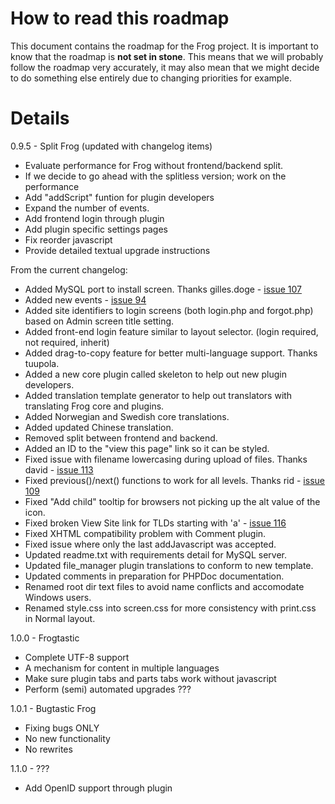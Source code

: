 # How to read this roadmap #

This document contains the roadmap for the Frog project. It is important to know that the roadmap is **not set in stone**. This means that we will probably follow the roadmap very accurately, it may also mean that we might decide to do something else entirely due to changing priorities for example.

# Details #

0.9.5 - Split Frog (updated with changelog items)

  * Evaluate performance for Frog without frontend/backend split.
  * If we decide to go ahead with the splitless version; work on the performance
  * Add "addScript" funtion for plugin developers
  * Expand the number of events.
  * Add frontend login through plugin
  * Add plugin specific settings pages
  * Fix reorder javascript
  * Provide detailed textual upgrade instructions

From the current changelog:
  * Added MySQL port to install screen. Thanks gilles.doge - [issue 107](https://code.google.com/p/madebyfrogs/issues/detail?id=107)
  * Added new events - [issue 94](https://code.google.com/p/madebyfrogs/issues/detail?id=94)
  * Added site identifiers to login screens (both login.php and forgot.php) based on Admin screen title setting.
  * Added front-end login feature similar to layout selector. (login required, not required, inherit)
  * Added drag-to-copy feature for better multi-language support. Thanks tuupola.
  * Added a new core plugin called skeleton to help out new plugin developers.
  * Added translation template generator to help out translators with translating Frog core and plugins.
  * Added Norwegian and Swedish core translations.
  * Added updated Chinese translation.
  * Removed split between frontend and backend.
  * Added an ID to the "view this page" link so it can be styled.
  * Fixed issue with filename lowercasing during upload of files. Thanks david - [issue 113](https://code.google.com/p/madebyfrogs/issues/detail?id=113)
  * Fixed previous()/next() functions to work for all levels. Thanks rid - [issue 109](https://code.google.com/p/madebyfrogs/issues/detail?id=109)
  * Fixed "Add child" tooltip for browsers not picking up the alt value of the icon.
  * Fixed broken View Site link for TLDs starting with 'a' - [issue 116](https://code.google.com/p/madebyfrogs/issues/detail?id=116)
  * Fixed XHTML compatibility problem with Comment plugin.
  * Fixed issue where only the last addJavascript was accepted.
  * Updated readme.txt with requirements detail for MySQL server.
  * Updated file\_manager plugin translations to conform to new template.
  * Updated comments in preparation for PHPDoc documentation.
  * Renamed root dir text files to avoid name conflicts and accomodate Windows users.
  * Renamed style.css into screen.css for more consistency with print.css in Normal layout.

1.0.0 - Frogtastic

  * Complete UTF-8 support
  * A mechanism for content in multiple languages
  * Make sure plugin tabs and parts tabs work without javascript
  * Perform (semi) automated upgrades ???

1.0.1 - Bugtastic Frog

  * Fixing bugs ONLY
  * No new functionality
  * No rewrites

1.1.0 - ???

  * Add OpenID support through plugin